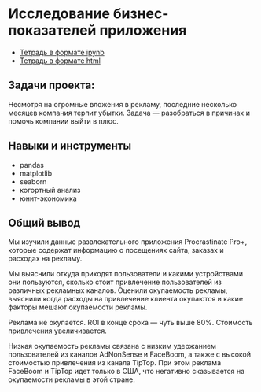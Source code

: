 # Исследование бизнес-показателей приложения

* [Тетрадь в формате ipynb](https://github.com/MrDuma/Portfolio/blob/main/Python/User%20behavior%20analysis/User%20behavior%20analysis.ipynb)
* [Тетрадь в формате html](https://github.com/MrDuma/Portfolio/blob/main/Python/User%20behavior%20analysis/User%20behavior%20analysis.html)

## Задачи проекта:
Несмотря на огромные вложения в рекламу, последние несколько месяцев компания терпит убытки. Задача — разобраться в причинах и помочь компании выйти в плюс.

## Навыки и инструменты
- pandas
- matplotlib
- seaborn
- когортный анализ
- юнит-экономика

## Общий вывод
Мы изучили данные развлекательного приложения Procrastinate Pro+, которые содержат информацию о посещениях сайта, заказах и расходах на рекламу.

Мы выяснили откуда приходят пользователи и какими устройствами они пользуются, сколько стоит привлечение пользователей из различных рекламных каналов. Оценили окупаемость рекламы, выяснили когда расходы на привлечение клиента окупаются и какие факторы мешают окупаемости рекламы.

Реклама не окупается. ROI в конце срока — чуть выше 80%.
Стоимость привлечения увеличивается.

Низкая окупаемость рекламы связана с низким удержанием пользователей из каналов АdNonSense и FaceBoom, а также с высокой стоимостью привлечения из канала TipTop. При этом реклама FaceBoom и TipTop идет только в США, что негативно сказывается на окупаемости рекламы в этой стране.

